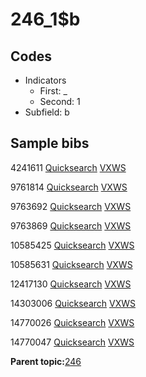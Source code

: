 # 246\_1$b

## Codes

-   Indicators
    -   First: \_
    -   Second: 1
-   Subfield: b

## Sample bibs

4241611 [Quicksearch](https://search.library.yale.edu/catalog/4241611) [VXWS](http://prodorbis.library.yale.edu:7014/vxws/GetHoldingsService?bibId=4241611)

9761814 [Quicksearch](https://search.library.yale.edu/catalog/9761814) [VXWS](http://prodorbis.library.yale.edu:7014/vxws/GetHoldingsService?bibId=9761814)

9763692 [Quicksearch](https://search.library.yale.edu/catalog/9763692) [VXWS](http://prodorbis.library.yale.edu:7014/vxws/GetHoldingsService?bibId=9763692)

9763869 [Quicksearch](https://search.library.yale.edu/catalog/9763869) [VXWS](http://prodorbis.library.yale.edu:7014/vxws/GetHoldingsService?bibId=9763869)

10585425 [Quicksearch](https://search.library.yale.edu/catalog/10585425) [VXWS](http://prodorbis.library.yale.edu:7014/vxws/GetHoldingsService?bibId=10585425)

10585631 [Quicksearch](https://search.library.yale.edu/catalog/10585631) [VXWS](http://prodorbis.library.yale.edu:7014/vxws/GetHoldingsService?bibId=10585631)

12417130 [Quicksearch](https://search.library.yale.edu/catalog/12417130) [VXWS](http://prodorbis.library.yale.edu:7014/vxws/GetHoldingsService?bibId=12417130)

14303006 [Quicksearch](https://search.library.yale.edu/catalog/14303006) [VXWS](http://prodorbis.library.yale.edu:7014/vxws/GetHoldingsService?bibId=14303006)

14770026 [Quicksearch](https://search.library.yale.edu/catalog/14770026) [VXWS](http://prodorbis.library.yale.edu:7014/vxws/GetHoldingsService?bibId=14770026)

14770047 [Quicksearch](https://search.library.yale.edu/catalog/14770047) [VXWS](http://prodorbis.library.yale.edu:7014/vxws/GetHoldingsService?bibId=14770047)

**Parent topic:**[246](../../tags/246/246.md)

